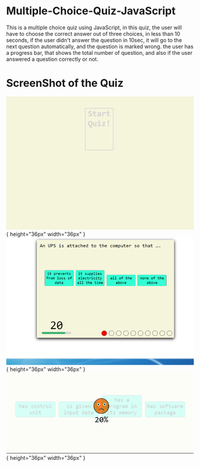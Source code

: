 # Multiple-Choice-Quiz-JavaScript
This is a multiple choice quiz using JavaScript, in this quiz, the user will have to choose the correct answer out of three choices, in less than 10 seconds, if the user didn't answer the question in 10sec, it will go to the next question automatically, and the question is marked wrong. the user has a progress bar, that shows the total number of question, and also if the user answered a question correctly or not.

# ScreenShot of the Quiz
![Capture1](/images/Capture3.PNG){ height="36px" width="36px" }
![Capture2](/images/Capture.PNG){ height="36px" width="36px" }
![Capture3](/images/Capture4.PNG){ height="36px" width="36px" }





